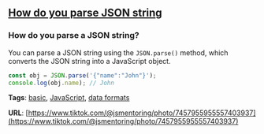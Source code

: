 ## [How do you parse JSON string](#how-do-you-parse-json-string)

### How do you parse a JSON string?

You can parse a JSON string using the `JSON.parse()` method, which converts the JSON string into a JavaScript object.

```javascript
const obj = JSON.parse('{"name":"John"}');
console.log(obj.name); // John
```

**Tags**: [basic](./level/basic), [JavaScript](./theme/javascript), [data formats](./theme/data_formats)

**URL**: [https://www.tiktok.com/@jsmentoring/photo/7457955955557403937](https://www.tiktok.com/@jsmentoring/photo/7457955955557403937)
